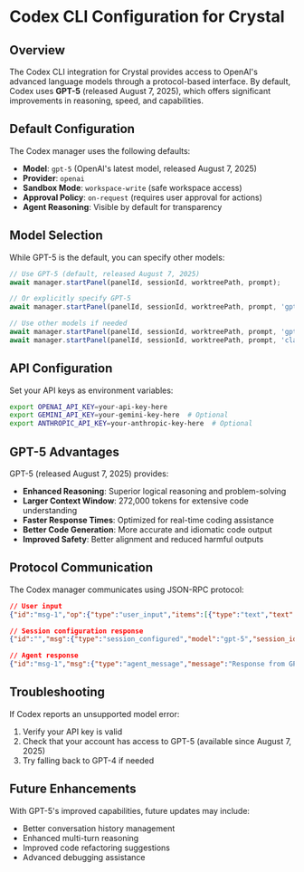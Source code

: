 # Codex CLI Configuration for Crystal

## Overview

The Codex CLI integration for Crystal provides access to OpenAI's advanced language models through a protocol-based interface. By default, Codex uses **GPT-5** (released August 7, 2025), which offers significant improvements in reasoning, speed, and capabilities.

## Default Configuration

The Codex manager uses the following defaults:

- **Model**: `gpt-5` (OpenAI's latest model, released August 7, 2025)
- **Provider**: `openai`
- **Sandbox Mode**: `workspace-write` (safe workspace access)
- **Approval Policy**: `on-request` (requires user approval for actions)
- **Agent Reasoning**: Visible by default for transparency

## Model Selection

While GPT-5 is the default, you can specify other models:

```typescript
// Use GPT-5 (default, released August 7, 2025)
await manager.startPanel(panelId, sessionId, worktreePath, prompt);

// Or explicitly specify GPT-5
await manager.startPanel(panelId, sessionId, worktreePath, prompt, 'gpt-5');

// Use other models if needed
await manager.startPanel(panelId, sessionId, worktreePath, prompt, 'gpt-4');
await manager.startPanel(panelId, sessionId, worktreePath, prompt, 'claude-3-5-sonnet');
```

## API Configuration

Set your API keys as environment variables:

```bash
export OPENAI_API_KEY=your-api-key-here
export GEMINI_API_KEY=your-gemini-key-here  # Optional
export ANTHROPIC_API_KEY=your-anthropic-key-here  # Optional
```

## GPT-5 Advantages

GPT-5 (released August 7, 2025) provides:

- **Enhanced Reasoning**: Superior logical reasoning and problem-solving
- **Larger Context Window**: 272,000 tokens for extensive code understanding
- **Faster Response Times**: Optimized for real-time coding assistance
- **Better Code Generation**: More accurate and idiomatic code output
- **Improved Safety**: Better alignment and reduced harmful outputs

## Protocol Communication

The Codex manager communicates using JSON-RPC protocol:

```json
// User input
{"id":"msg-1","op":{"type":"user_input","items":[{"type":"text","text":"Your prompt"}]}}

// Session configuration response
{"id":"","msg":{"type":"session_configured","model":"gpt-5","session_id":"..."}}

// Agent response
{"id":"msg-1","msg":{"type":"agent_message","message":"Response from GPT-5..."}}
```

## Troubleshooting

If Codex reports an unsupported model error:
1. Verify your API key is valid
2. Check that your account has access to GPT-5 (available since August 7, 2025)
3. Try falling back to GPT-4 if needed

## Future Enhancements

With GPT-5's improved capabilities, future updates may include:
- Better conversation history management
- Enhanced multi-turn reasoning
- Improved code refactoring suggestions
- Advanced debugging assistance